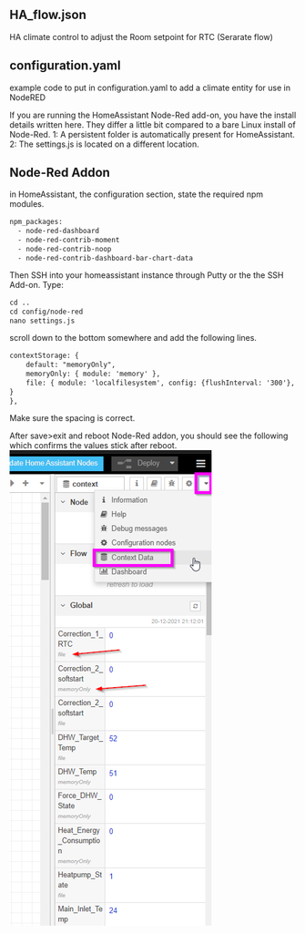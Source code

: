 ## HA_flow.json </br>
HA climate control to adjust the Room setpoint for RTC (Serarate flow)</br>


## configuration.yaml </br>
example code to put in configuration.yaml to add a climate entity for use in NodeRED



If you are running the HomeAssistant Node-Red add-on, you have the install details written here. They differ a little bit compared to a bare Linux install of Node-Red. 
1: A persistent folder is automatically present for HomeAssistant.
2: The settings.js is located on a different location. 

## Node-Red Addon

in HomeAssistant, the configuration section, state the required npm modules.
```
npm_packages:
  - node-red-dashboard
  - node-red-contrib-moment
  - node-red-contrib-noop
  - node-red-contrib-dashboard-bar-chart-data
```

Then SSH into your homeassistant instance through Putty or the the SSH Add-on.
Type:
```
cd ..
cd config/node-red
nano settings.js
```

scroll down to the bottom somewhere and add the following lines. 
```
contextStorage: {
	default: "memoryOnly",
	memoryOnly: { module: 'memory' },
	file: { module: 'localfilesystem', config: {flushInterval: '300'}, }
},
```
Make sure the spacing is correct.

After save>exit and reboot Node-Red addon, you should see the following which confirms the values stick after reboot.
![](https://github.com/edterbak/NodeRed_Heishamon_control/blob/main/HomeAssistant/ha2.png?raw=true)
